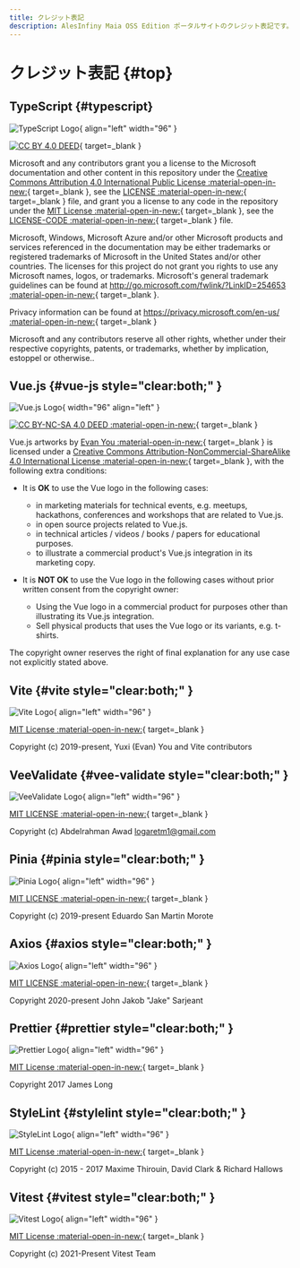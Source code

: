 ```yaml
---
title: クレジット表記
description: AlesInfiny Maia OSS Edition ポータルサイトのクレジット表記です。
---
```


<!-- textlint-disable @textlint-rule/require-header-id -->

# クレジット表記 {#top}

## TypeScript {#typescript}

![TypeScript Logo](../images/about-maia/ts-logo-128.svg){ align="left" width="96" }

[![CC BY 4.0 DEED](../images/about-maia/cc-by.svg)](https://github.com/microsoft/TypeScript-Website/blob/cd489d078e7a2af8fdef6a6f7e6359f4c77a68a2/README.md#legal-notices){ target=_blank }

<!-- textlint-disable ja-technical-writing/sentence-length -->

Microsoft and any contributors grant you a license to the Microsoft documentation and other content in this repository under the [Creative Commons Attribution 4.0 International Public License  :material-open-in-new:](https://creativecommons.org/licenses/by/4.0/legalcode){ target=_blank }, see the [LICENSE :material-open-in-new:](https://github.com/microsoft/TypeScript-Website/blob/cd489d078e7a2af8fdef6a6f7e6359f4c77a68a2/LICENSE){ target=_blank } file, and grant you a license to any code in the repository under the [MIT License :material-open-in-new:](https://opensource.org/licenses/MIT){ target=_blank }, see the [LICENSE-CODE :material-open-in-new:](https://github.com/microsoft/TypeScript-Website/blob/cd489d078e7a2af8fdef6a6f7e6359f4c77a68a2/LICENSE-CODE){ target=_blank } file.

Microsoft, Windows, Microsoft Azure and/or other Microsoft products and services referenced in the documentation may be either trademarks or registered trademarks of Microsoft in the United States and/or other countries. The licenses for this project do not grant you rights to use any Microsoft names, logos, or trademarks. Microsoft's general trademark guidelines can be found at [http://go.microsoft.com/fwlink/?LinkID=254653 :material-open-in-new:](http://go.microsoft.com/fwlink/?LinkID=254653){ target=_blank }.

Privacy information can be found at [https://privacy.microsoft.com/en-us/ :material-open-in-new:](https://privacy.microsoft.com/en-us/){ target=_blank }

<!-- textlint-disable ja-technical-writing/max-comma -->

Microsoft and any contributors reserve all other rights, whether under their respective copyrights, patents, or trademarks, whether by implication, estoppel or otherwise..

<!-- textlint-enable ja-technical-writing/max-comma -->

## Vue.js {#vue-js style="clear:both;" }

![Vue.js Logo](../images/about-maia/vuejs-logo.svg){ width="96" align="left" }

[![CC BY-NC-SA 4.0 DEED :material-open-in-new:](../images/about-maia/by-nc-sa.eu.svg)](https://github.com/vuejs/art/blob/3395ee06c61f54289ac95ea1e2613db21acc3db3/README.md){ target=_blank }

Vue.js artworks by [Evan You :material-open-in-new:](http://evanyou.me){ target=_blank } is licensed under a [Creative Commons Attribution-NonCommercial-ShareAlike 4.0 International License :material-open-in-new:](http://creativecommons.org/licenses/by-nc-sa/4.0/){ target=_blank }, with the following extra conditions:

- It is **OK** to use the Vue logo in the following cases:
    - in marketing materials for technical events, e.g. meetups, hackathons, conferences and workshops that are related to Vue.js.
    - in open source projects related to Vue.js.
    - in technical articles / videos / books / papers for educational purposes.
    - to illustrate a commercial product's Vue.js integration in its marketing copy.

- It is **NOT OK** to use the Vue logo in the following cases without prior written consent from the copyright owner:
    - Using the Vue logo in a commercial product for purposes other than illustrating its Vue.js integration.
    - Sell physical products that uses the Vue logo or its variants, e.g. t-shirts.

The copyright owner reserves the right of final explanation for any use case not explicitly stated above.

<!-- textlint-enable ja-technical-writing/sentence-length -->

## Vite {#vite style="clear:both;" }

![Vite Logo](../images/about-maia/vite-logo.svg){ align="left" width="96" }

[MIT License :material-open-in-new:](https://github.com/vitejs/vite/blob/main/LICENSE){ target=_blank }

Copyright (c) 2019-present, Yuxi (Evan) You and Vite contributors

## VeeValidate {#vee-validate style="clear:both;" }

![VeeValidate Logo](../images/about-maia/veevalidate-logo.png){ align="left" width="96" }

[MIT LICENSE :material-open-in-new:](https://github.com/logaretm/vee-validate/blob/main/LICENSE){ target=_blank }

<!-- markdownlint-disable MD034 -->

Copyright (c) Abdelrahman Awad logaretm1@gmail.com

<!-- markdownlint-enable MD034 -->

## Pinia {#pinia style="clear:both;" }

![Pinia Logo](../images/about-maia/pinia-logo.svg){ align="left" width="96" }

[MIT LICENSE :material-open-in-new:](https://github.com/vuejs/pinia/blob/v2/LICENSE){ target=_blank }

Copyright (c) 2019-present Eduardo San Martin Morote

## Axios {#axios style="clear:both;" }

![Axios Logo](../images/about-maia/axios-logo.png){ align="left" width="96" }

[MIT LICENSE :material-open-in-new:](https://github.com/axios/axios-docs/blob/master/LICENSE){ target=_blank }

Copyright 2020-present John Jakob "Jake" Sarjeant

## Prettier {#prettier style="clear:both;" }

![Prettier Logo](../images/about-maia/prettier-logo.png){ align="left" width="96" }

[MIT License :material-open-in-new:](https://github.com/prettier/prettier-logo/blob/master/LICENSE){ target=_blank }

Copyright 2017 James Long

## StyleLint {#stylelint style="clear:both;" }

![StyleLint Logo](../images/about-maia/stylelint-logo.png){ align="left" width="96" }

[MIT License :material-open-in-new:](https://github.com/stylelint/stylelint.io/blob/main/LICENSE){ target=_blank }

Copyright (c) 2015 - 2017 Maxime Thirouin, David Clark & Richard Hallows

## Vitest {#vitest style="clear:both;" }

![Vitest Logo](../images/about-maia/vitest-logo.svg){ align="left" width="96" }

[MIT License :material-open-in-new:](https://github.com/vitest-dev/vitest/blob/main/LICENSE){ target=_blank }

Copyright (c) 2021-Present Vitest Team

<!-- textlint-enable @textlint-rule/require-header-id -->
